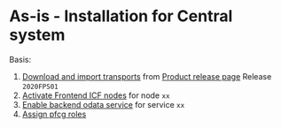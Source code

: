 # As-is - Installation for Central system

Basis:
1. [Download and import transports](/inst/step-1.md) from [Product release page](https://github.com/fioritracker/asis-cen/releases) Release `2020FPS01`
2. [Activate Frontend ICF nodes](/inst/step-2.md) for node `xx`
3. [Enable backend odata service](/inst/step-3.md) for service `xx`
4. [Assign pfcg roles](/inst/step-3.md)

